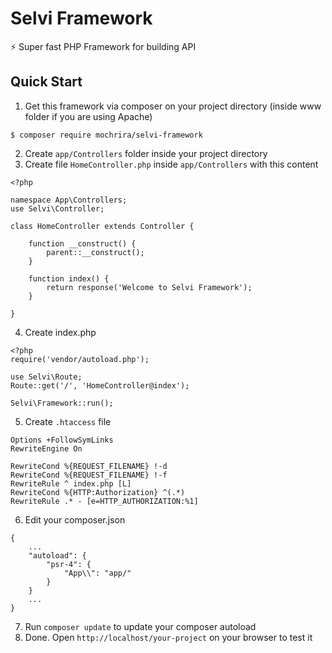 # Selvi Framework
⚡ Super fast PHP Framework for building API

## Quick Start

1. Get this framework via composer on your project directory (inside www folder if you are using Apache)

```
$ composer require mochrira/selvi-framework
```

2. Create `app/Controllers` folder inside your project directory
3. Create file `HomeController.php` inside `app/Controllers` with this content

```
<?php 

namespace App\Controllers;
use Selvi\Controller;

class HomeController extends Controller {

    function __construct() {
        parent::__construct();
    }

    function index() {
        return response('Welcome to Selvi Framework');
    }

}

```

4. Create index.php

```
<?php 
require('vendor/autoload.php');

use Selvi\Route;
Route::get('/', 'HomeController@index');

Selvi\Framework::run();
```

5. Create `.htaccess` file

```
Options +FollowSymLinks
RewriteEngine On

RewriteCond %{REQUEST_FILENAME} !-d
RewriteCond %{REQUEST_FILENAME} !-f
RewriteRule ^ index.php [L]
RewriteCond %{HTTP:Authorization} ^(.*)
RewriteRule .* - [e=HTTP_AUTHORIZATION:%1]
```


6. Edit your composer.json

```
{
    ...
    "autoload": {
        "psr-4": {
            "App\\": "app/"
        }
    }
    ...
}
```

7. Run `composer update` to update your composer autoload
8. Done. Open `http://localhost/your-project` on your browser to test it

